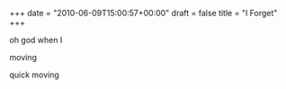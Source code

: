 +++
date = "2010-06-09T15:00:57+00:00"
draft = false
title = "I Forget"
+++
<p>oh god when I</p>&#13;
<p>moving</p>&#13;
<p>quick moving</p> 
